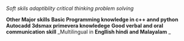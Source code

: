 *Soft skils*
_adaptiblity_
_critical thinking_
_problem solving_

**Other Major skills**
__Basic Programming knowledge in c++ annd python__
__Autocadd 3dsmax primevera knowledege__
__Good verbal and oral communication skill__
_Multilingual in **Engllish hindi and Malayalam**  _

